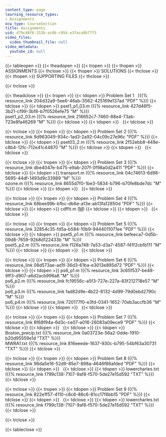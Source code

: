 ```yaml
---
content_type: page
learning_resource_types:
- Assignments
ocw_type: CourseSection
title: Assignments
uid: d79c48f6-313b-acdb-c954-e3faca9b77f3
video_files:
  video_thumbnail_file: null
video_metadata:
  youtube_id: null
---
```


{{< tableopen >}}
{{< theadopen >}}
{{< tropen >}}
{{< thopen >}}
ASSIGNMENTS
{{< thclose >}}
{{< thopen >}}
SOLUTIONS
{{< thclose >}}
{{< thopen >}}
SUPPORTING FILES
{{< thclose >}}

{{< trclose >}}

{{< theadclose >}}
{{< tropen >}}
{{< tdopen >}}
Problem Set 1   ({{% resource_link 204d32a9-5ee6-46ab-3562-425169e137ad "PDF" %}})
{{< tdclose >}}
{{< tdopen >}}
pset1\_p1\_03.m ({{% resource_link 427d46f5-3b21-cf99-3bf8-b7f0526efe75 "M" %}})  
pset1\_p2\_03.m ({{% resource_link 216652c7-7460-88e4-73ab-723e8fa46269 "M" %}})
{{< tdclose >}}
{{< tdopen >}}
 
{{< tdclose >}}

{{< trclose >}}
{{< tropen >}}
{{< tdopen >}}
Problem Set 2 ({{% resource_link 9d963049-934c-1ad3-2a92-04c09c27e96c "PDF" %}})
{{< tdclose >}}
{{< tdopen >}}
pset03\_2.m ({{% resource_link 2f52ebb8-448e-c8b4-12fc-712e41c44870 "M" %}})
{{< tdclose >}}
{{< tdopen >}}
 
{{< tdclose >}}

{{< trclose >}}
{{< tropen >}}
{{< tdopen >}}
Problem Set 3 ({{% resource_link dbe4047e-b475-e9ab-207f-0f98a0d2a411 "PDF" %}})
{{< tdclose >}}
{{< tdopen >}}
transport.m ({{% resource_link 04c74613-6d98-5695-44df-1493d9c33989 "M" %}})  
ozone.m ({{% resource_link 8655d7f0-1be3-5834-b796-b70fe8bde7dc "M" %}})
{{< tdclose >}}
{{< tdopen >}}
 
{{< tdclose >}}

{{< trclose >}}
{{< tropen >}}
{{< tdopen >}}
Problem Set 4 ({{% resource_link 68bee99b-bfbc-db6e-a13e-ab13fa12850d "PDF" %}})
{{< tdclose >}}
{{< tdopen >}}
cdffit.m ([M](/courses/civil-and-environmental-engineering/1-017-computing-and-data-analysis-for-environmental-applications-fall-2003/assignments/cdffit.m))
{{< tdclose >}}
{{< tdopen >}}
 
{{< tdclose >}}

{{< trclose >}}
{{< tropen >}}
{{< tdopen >}}
Problem Set 5 ({{% resource_link 32854c35-fd5a-b584-10b9-9444011071ee "PDF" %}})
{{< tdclose >}}
{{< tdopen >}}
pset5\_p1.m ({{% resource_link befeeca7-0d5b-09d8-7659-92b8d122433b "M" %}})  
pset5\_p2.m ({{% resource_link f126a748-7a53-d3a7-4587-f41f2cbfb111 "M" %}})
{{< tdclose >}}
{{< tdopen >}}
 
{{< tdclose >}}

{{< trclose >}}
{{< tropen >}}
{{< tdopen >}}
Problem Set 6 ({{% resource_link 08d573ae-ad1f-36d3-61ba-e3013e895d72 "PDF" %}})
{{< tdclose >}}
{{< tdopen >}}
ps6\_p1.m ({{% resource_link 3c65f537-be48-9ff3-d907-a6d2acb996a8 "M" %}})  
ps6\_p2.m ({{% resource_link fc19556c-a5f3-727e-227a-83f212718e57 "M" %}})  
ps6\_p3.m ({{% resource_link fad82d9e-4b22-6132-4d99-79d0ebd2790c "M" %}})  
ps6\_p4.m ({{% resource_link 720177f0-e3fd-0341-1652-70eb3accfb36 "M" %}})
{{< tdclose >}}
{{< tdopen >}}
 
{{< tdclose >}}

{{< trclose >}}
{{< tropen >}}
{{< tdopen >}}
Problem Set 7 ({{% resource_link 8f68f94a-6d3c-ce07-a016-26083a09ece9 "PDF" %}})
{{< tdclose >}}
{{< tdopen >}}
 
{{< tdclose >}}
{{< tdopen >}}
Boston\_precip.txt ({{% resource_link 0a03723e-56a2-0dde-1910-b20d95559e1d "TXT" %}})  
MWRA1.txt ({{% resource_link 816eeede-1637-930c-b795-54bf63a30731 "TXT" %}})
{{< tdclose >}}

{{< trclose >}}
{{< tropen >}}
{{< tdopen >}}
Problem Set 8 ({{% resource_link 96da5e16-52d9-85e7-898a-4646f86afded "PDF" %}})
{{< tdclose >}}
{{< tdopen >}}
 
{{< tdclose >}}
{{< tdopen >}}
lowercharles.txt ({{% resource_link f799c138-7107-9af8-f570-5de27e15d592 "TXT" %}})
{{< tdclose >}}

{{< trclose >}}
{{< tropen >}}
{{< tdopen >}}
Problem Set 9 ({{% resource_link 822e1f57-4110-c8c6-88c6-81cc17f6bb15 "PDF" %}})
{{< tdclose >}}
{{< tdopen >}}
 
{{< tdclose >}}
{{< tdopen >}}
lowercharles.txt ({{% resource_link f799c138-7107-9af8-f570-5de27e15d592 "TXT" %}})
{{< tdclose >}}

{{< trclose >}}

{{< tableclose >}}